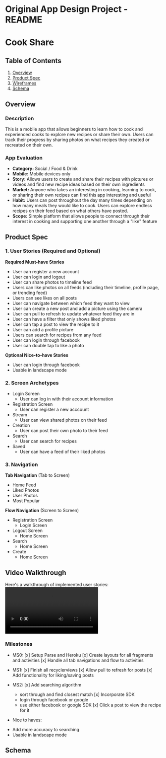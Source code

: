 Original App Design Project - README 
===

# Cook Share

## Table of Contents
1. [Overview](#Overview)
1. [Product Spec](#Product-Spec)
1. [Wireframes](#Wireframes)
2. [Schema](#Schema)

## Overview
### Description
This is a mobile app that allows beginners to learn how to cook and experienced cooks to explore new recipes or share their own. Users can track their progress by sharing photos on what recipes they created or recreated on their own.

### App Evaluation

- **Category:**
Social / Food & Drink
- **Mobile:**
Mobile devices only
- **Story:**
Allows users to create and share their recipes with pictures or videos and find new recipe ideas based on their own ingredients
- **Market:**
Anyone who takes an interesting in cooking, learning to cook, or sharing their own recipes can find this app interesting and useful
- **Habit:**
Users can post throughout the day many times depending on how many meals they would like to cook. Users can explore endless recipes on their feed based on what others have posted.
- **Scope:**
Simple platform that allows people to connect through their interest in cooking and supporting one another through a "like" feature

## Product Spec

### 1. User Stories (Required and Optional)

**Required Must-have Stories**

* User can register a new account
* User can login and logout
* User can share photos to timeline feed
* Users can like photos on all feeds (including their timeline, profile page, or trending feed)
* Users can see likes on all posts
* User can navigate between which feed they want to view
* User can create a new post and add a picture using the camera
* User can pull to refresh to update whatever feed they are in
* User can have a filter that only shows liked photos
* User can tap a post to view the recipe to it
* User can add a profile picture
* Users can search for recipes from any feed
* User can login through facebook
* User can double tap to like a photo


**Optional Nice-to-have Stories**

* User can login through facebook
* Usable in landscape mode


### 2. Screen Archetypes

* Login Screen
   * User can log in with their account information
* Registration Screen
   * User can register a new acccount
* Stream
    * User can view shared photos on their feed
* Creation
    * User can post their own photo to their feed
* Search
    * User can search for recipes
* Saved
    * User can have a feed of their liked photos

### 3. Navigation

**Tab Navigation** (Tab to Screen)

* Home Feed
* Liked Photos
* User Photos
* Most Popular

**Flow Navigation** (Screen to Screen)

* Registration Screen
    * Login Screen
* Logout Screen
   * Home Screen
* Search
   * Home Screen
* Create
    * Home Screen

## Video Walkthrough

Here's a walkthrough of implemented user stories:
![App Demo Link](https://github.com/maxinenzegwu/CookShare/blob/master/cooksharedemo.mp4)

### Milestones
 *  MS0:
 [x] Setup Parse and Heroku
 [x] Create layouts for all fragments and activities
 [x] Handle all tab navigations and flow to activities

*  MS1:
 [x] Finish all recyclerviews
 [x] Allow pull to refresh for posts
 [x] Add functionality for liking/saving posts

*  MS2:
 [x] Add searching algorithm
    - sort through and find closest match
 [x] Incorporate SDK
    - login through facebook or google
    - use either facebook or google SDK
 [x] Click a post to view the recipe for it

* Nice to haves:
 - Add more accuracy to searching
 - Usable in landscape mode
## Schema
